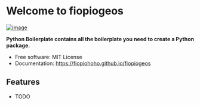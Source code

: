 # Welcome to fiopiogeos


[![image](https://img.shields.io/pypi/v/fiopiogeos.svg)](https://pypi.python.org/pypi/fiopiogeos)


**Python Boilerplate contains all the boilerplate you need to create a Python package.**


-   Free software: MIT License
-   Documentation: <https://fiopiohoho.github.io/fiopiogeos>
    

## Features

-   TODO
